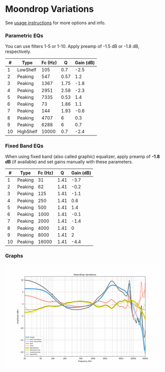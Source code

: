 # Moondrop Variations
See [usage instructions](https://github.com/jaakkopasanen/AutoEq#usage) for more options and info.

### Parametric EQs
You can use filters 1-5 or 1-10. Apply preamp of -1.5 dB or -1.8 dB, respectively.

|   # | Type      |   Fc (Hz) |    Q |   Gain (dB) |
|-----|-----------|-----------|------|-------------|
|   1 | LowShelf  |       105 | 0.7  |        -2.5 |
|   2 | Peaking   |       547 | 0.57 |         1.2 |
|   3 | Peaking   |      1367 | 1.75 |        -1.8 |
|   4 | Peaking   |      2951 | 2.58 |        -2.3 |
|   5 | Peaking   |      7335 | 0.53 |         1.4 |
|   6 | Peaking   |        73 | 1.86 |         1.1 |
|   7 | Peaking   |       144 | 1.93 |        -0.6 |
|   8 | Peaking   |      4707 | 6    |         0.3 |
|   9 | Peaking   |      6288 | 6    |         0.7 |
|  10 | HighShelf |     10000 | 0.7  |        -2.4 |

### Fixed Band EQs
When using fixed band (also called graphic) equalizer, apply preamp of **-1.8 dB** (if available) and set gains manually with these parameters.

|   # | Type    |   Fc (Hz) |    Q |   Gain (dB) |
|-----|---------|-----------|------|-------------|
|   1 | Peaking |        31 | 1.41 |        -3.7 |
|   2 | Peaking |        62 | 1.41 |        -0.2 |
|   3 | Peaking |       125 | 1.41 |        -1.1 |
|   4 | Peaking |       250 | 1.41 |         0.6 |
|   5 | Peaking |       500 | 1.41 |         1.4 |
|   6 | Peaking |      1000 | 1.41 |        -0.1 |
|   7 | Peaking |      2000 | 1.41 |        -1.4 |
|   8 | Peaking |      4000 | 1.41 |         0   |
|   9 | Peaking |      8000 | 1.41 |         2   |
|  10 | Peaking |     16000 | 1.41 |        -4.4 |

### Graphs
![](./Moondrop%20Variations.png)
